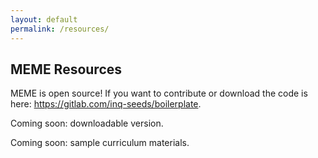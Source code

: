 ```yaml
---
layout: default
permalink: /resources/
---
```


## MEME Resources

MEME is open source! If you want to contribute or download the code is here: <a href="https://gitlab.com/inq-seeds/boilerplate" target="_blank">https://gitlab.com/inq-seeds/boilerplate</a>.

Coming soon: downloadable version.

Coming soon: sample curriculum materials.
